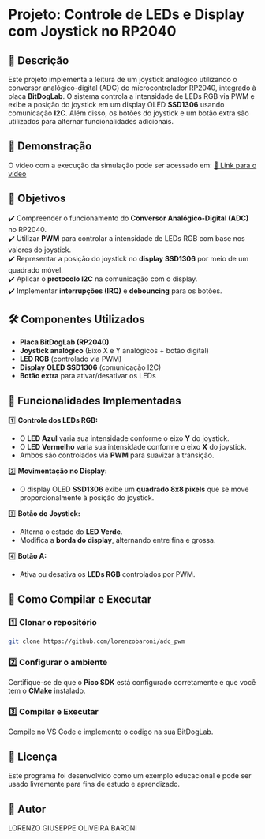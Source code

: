 # Projeto: Controle de LEDs e Display com Joystick no RP2040

## 📌 Descrição
Este projeto implementa a leitura de um joystick analógico utilizando o conversor analógico-digital (ADC) do microcontrolador RP2040, integrado à placa **BitDogLab**. O sistema controla a intensidade de LEDs RGB via PWM e exibe a posição do joystick em um display OLED **SSD1306** usando comunicação **I2C**. Além disso, os botões do joystick e um botão extra são utilizados para alternar funcionalidades adicionais.

## 🎥 Demonstração
O vídeo com a execução da simulação pode ser acessado em:
[🔗 Link para o vídeo](https://www.youtube.com/watch?v=Dv59X2cIaaQ&ab_channel=LorenzoBaroni)

## 🎯 Objetivos
✔️ Compreender o funcionamento do **Conversor Analógico-Digital (ADC)** no RP2040.  
✔️ Utilizar **PWM** para controlar a intensidade de LEDs RGB com base nos valores do joystick.  
✔️ Representar a posição do joystick no **display SSD1306** por meio de um quadrado móvel.  
✔️ Aplicar o **protocolo I2C** na comunicação com o display.  
✔️ Implementar **interrupções (IRQ)** e **debouncing** para os botões.  

## 🛠️ Componentes Utilizados
- **Placa BitDogLab (RP2040)**
- **Joystick analógico** (Eixo X e Y analógicos + botão digital)
- **LED RGB** (controlado via PWM)
- **Display OLED SSD1306** (comunicação I2C)
- **Botão extra** para ativar/desativar os LEDs

## 📜 Funcionalidades Implementadas
1️⃣ **Controle dos LEDs RGB:**  
   - O **LED Azul** varia sua intensidade conforme o eixo **Y** do joystick.  
   - O **LED Vermelho** varia sua intensidade conforme o eixo **X** do joystick.  
   - Ambos são controlados via **PWM** para suavizar a transição.  

2️⃣ **Movimentação no Display:**  
   - O display OLED **SSD1306** exibe um **quadrado 8x8 pixels** que se move proporcionalmente à posição do joystick.  

3️⃣ **Botão do Joystick:**  
   - Alterna o estado do **LED Verde**.  
   - Modifica a **borda do display**, alternando entre fina e grossa.  

4️⃣ **Botão A:**  
   - Ativa ou desativa os **LEDs RGB** controlados por PWM.  

## 🔧 Como Compilar e Executar
### 1️⃣ Clonar o repositório
```bash
git clone https://github.com/lorenzobaroni/adc_pwm
```

### 2️⃣ Configurar o ambiente
Certifique-se de que o **Pico SDK** está configurado corretamente e que você tem o **CMake** instalado.


### 3️⃣ Compilar e Executar
Compile no VS Code e implemente o codigo na sua BitDogLab.

## 📝 Licença
Este programa foi desenvolvido como um exemplo educacional e pode ser usado livremente para fins de estudo e aprendizado.

## 📌 Autor
LORENZO GIUSEPPE OLIVEIRA BARONI
